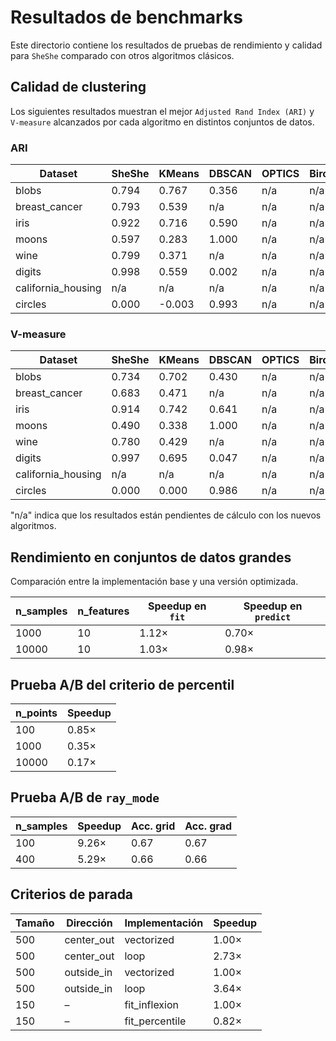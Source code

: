 # Resultados de benchmarks

Este directorio contiene los resultados de pruebas de rendimiento y calidad para `SheShe` comparado con otros algoritmos clásicos.

## Calidad de clustering

Los siguientes resultados muestran el mejor `Adjusted Rand Index (ARI)` y `V-measure` alcanzados por cada algoritmo en distintos conjuntos de datos.

### ARI

| Dataset | SheShe | KMeans | DBSCAN | OPTICS | Birch | MeanShift | LogReg | RandomForest | SVC |
| --- | --- | --- | --- | --- | --- | --- | --- | --- | --- |
| blobs | 0.794 | 0.767 | 0.356 | n/a | n/a | n/a | n/a | n/a | n/a |
| breast_cancer | 0.793 | 0.539 | n/a | n/a | n/a | n/a | n/a | n/a | n/a |
| iris | 0.922 | 0.716 | 0.590 | n/a | n/a | n/a | n/a | n/a | n/a |
| moons | 0.597 | 0.283 | 1.000 | n/a | n/a | n/a | n/a | n/a | n/a |
| wine | 0.799 | 0.371 | n/a | n/a | n/a | n/a | n/a | n/a | n/a |
| digits | 0.998 | 0.559 | 0.002 | n/a | n/a | n/a | n/a | n/a | n/a |
| california_housing | n/a | n/a | n/a | n/a | n/a | n/a | n/a | n/a | n/a |
| circles | 0.000 | -0.003 | 0.993 | n/a | n/a | n/a | n/a | n/a | n/a |

### V-measure

| Dataset | SheShe | KMeans | DBSCAN | OPTICS | Birch | MeanShift | LogReg | RandomForest | SVC |
| --- | --- | --- | --- | --- | --- | --- | --- | --- | --- |
| blobs | 0.734 | 0.702 | 0.430 | n/a | n/a | n/a | n/a | n/a | n/a |
| breast_cancer | 0.683 | 0.471 | n/a | n/a | n/a | n/a | n/a | n/a | n/a |
| iris | 0.914 | 0.742 | 0.641 | n/a | n/a | n/a | n/a | n/a | n/a |
| moons | 0.490 | 0.338 | 1.000 | n/a | n/a | n/a | n/a | n/a | n/a |
| wine | 0.780 | 0.429 | n/a | n/a | n/a | n/a | n/a | n/a | n/a |
| digits | 0.997 | 0.695 | 0.047 | n/a | n/a | n/a | n/a | n/a | n/a |
| california_housing | n/a | n/a | n/a | n/a | n/a | n/a | n/a | n/a | n/a |
| circles | 0.000 | 0.000 | 0.986 | n/a | n/a | n/a | n/a | n/a | n/a |

"n/a" indica que los resultados están pendientes de cálculo con los nuevos algoritmos.

## Rendimiento en conjuntos de datos grandes

Comparación entre la implementación base y una versión optimizada.

| n_samples | n_features | Speedup en `fit` | Speedup en `predict` |
| --- | --- | --- | --- |
| 1000 | 10 | 1.12× | 0.70× |
| 10000 | 10 | 1.03× | 0.98× |

## Prueba A/B del criterio de percentil

| n_points | Speedup |
| --- | --- |
| 100 | 0.85× |
| 1000 | 0.35× |
| 10000 | 0.17× |

## Prueba A/B de `ray_mode`

| n_samples | Speedup | Acc. grid | Acc. grad |
| --- | --- | --- | --- |
| 100 | 9.26× | 0.67 | 0.67 |
| 400 | 5.29× | 0.66 | 0.66 |

## Criterios de parada

| Tamaño | Dirección | Implementación | Speedup |
| --- | --- | --- | --- |
| 500 | center_out | vectorized | 1.00× |
| 500 | center_out | loop | 2.73× |
| 500 | outside_in | vectorized | 1.00× |
| 500 | outside_in | loop | 3.64× |
| 150 | – | fit_inflexion | 1.00× |
| 150 | – | fit_percentile | 0.82× |

